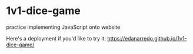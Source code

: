 # 1v1-dice-game
practice implementing JavaScript onto website

Here's a deployment if you'd like to try it: https://edanarredo.github.io/1v1-dice-game/

